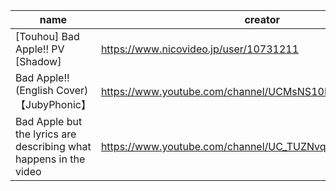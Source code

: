  | name | creator | video | length | cowboys |
| - | - | - | - | - |
| [Touhou] Bad Apple!! PV [Shadow]| https://www.nicovideo.jp/user/10731211| https://www.nicovideo.jp/watch/sm8628149| 0| 0|
| Bad Apple!! (English Cover)【JubyPhonic】| https://www.youtube.com/channel/UCMsNS10PzxzEayT7UHS4p6g| https://www.youtube.com/watch?v=rQg2qngyIZM| beep boop| 0|
| Bad Apple but the lyrics are describing what happens in the video| https://www.youtube.com/channel/UC_TUZNvqTptEm3Qd4yVsH6w| https://www.youtube.com/watch?v=ReblZ7o7lu4| 0| none|